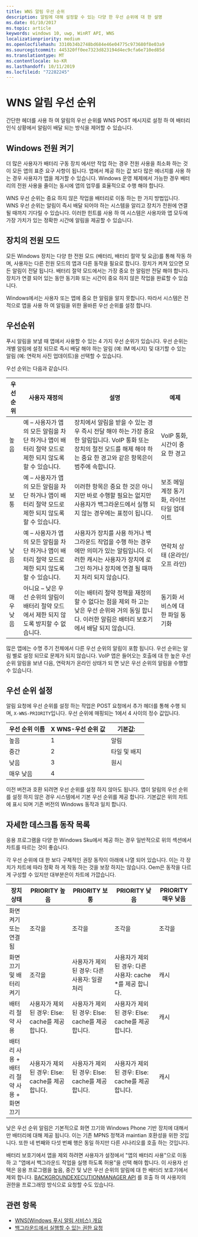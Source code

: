 ```yaml
---
title: WNS 알림 우선 순위
description: 알림에 대해 설정할 수 있는 다양 한 우선 순위에 대 한 설명
ms.date: 01/10/2017
ms.topic: article
keywords: windows 10, uwp, WinRT API, WNS
localizationpriority: medium
ms.openlocfilehash: 3310b34b2748bd684e46e04775c973680f8e03a9
ms.sourcegitcommit: 445320ff0ee7323d823194d4ec9cfa6e710ed85d
ms.translationtype: MT
ms.contentlocale: ko-KR
ms.lasthandoff: 10/11/2019
ms.locfileid: "72282245"
---
```

# <a name="wns-notification-priorities"></a>WNS 알림 우선 순위
간단한 헤더를 사용 하 여 알림의 우선 순위를 WNS POST 메시지로 설정 하 여 배터리 인식 상황에서 알림이 배달 되는 방식을 제어할 수 있습니다.

## <a name="power-on-windows"></a>Windows 전원 켜기
더 많은 사용자가 배터리 구동 장치 에서만 작업 하는 경우 전원 사용을 최소화 하는 것이 모든 앱의 표준 요구 사항이 됩니다. 앱에서 제공 하는 값 보다 많은 에너지를 사용 하는 경우 사용자가 앱을 제거할 수 있습니다. Windows 운영 체제에서 가능한 경우 배터리의 전원 사용을 줄이는 동시에 앱의 업무를 효율적으로 수행 해야 합니다. 

WNS 우선 순위는 중요 하지 않은 작업을 배터리로 이동 하는 한 가지 방법입니다. WNS 우선 순위는 알림이 즉시 배달 되어야 하는 시스템을 알리고 장치가 전원에 연결 될 때까지 기다릴 수 있습니다. 이러한 힌트를 사용 하 여 시스템은 사용자와 앱 모두에 가장 가치가 있는 정확한 시간에 알림을 제공할 수 있습니다. 

## <a name="power-modes-on-the-device"></a>장치의 전원 모드
모든 Windows 장치는 다양 한 전원 모드 (배터리, 배터리 절약 및 요금)를 통해 작동 하며, 사용자는 다른 전원 모드의 앱과 다른 동작을 필요로 합니다. 장치가 켜져 있으면 모든 알림이 전달 됩니다. 배터리 절약 모드에서는 가장 중요 한 알림만 전달 해야 합니다. 장치가 연결 되어 있는 동안 동기화 또는 시간이 중요 하지 않은 작업을 완료할 수 있습니다.

Windows에서는 사용자 또는 앱에 중요 한 알림을 알지 못합니다. 따라서 시스템은 전적으로 앱을 사용 하 여 알림을 위한 올바른 우선 순위를 설정 합니다. 

## <a name="priorities"></a>우선순위
푸시 알림을 보낼 때 앱에서 사용할 수 있는 4 가지 우선 순위가 있습니다. 우선 순위는 개별 알림에 설정 되므로 즉시 배달 해야 하는 알림 (예: IM 메시지) 및 대기할 수 있는 알림 (예: 연락처 사진 업데이트)을 선택할 수 있습니다.

우선 순위는 다음과 같습니다. 

|    우선 순위    |    사용자 재정의    |    설명    |    예제    |
|----------------|---------------------|-------------------|---------------|
|    높음    |    예 – 사용자가 앱의 모든 알림을 차단 하거나 앱이 배터리 절약 모드로 제한 되지 않도록 할 수 있습니다.    |    장치에서 알림을 받을 수 있는 경우 즉시 전달 해야 하는 가장 중요 한 알림입니다. VoIP 통화 또는 장치의 절전 모드를 해제 해야 하는 중요 한 경고와 같은 항목은이 범주에 속합니다.    |    VoIP 통화, 시간이 중요 한 경고    |
|    보통    |    예 – 사용자가 앱의 모든 알림을 차단 하거나 앱이 배터리 절약 모드로 제한 되지 않도록 할 수 있습니다.    |    이러한 항목은 중요 한 것은 아니지만 바로 수행할 필요는 없지만 사용자가 백그라운드에서 실행 되지 않는 경우에는 표정이 됩니다.    |    보조 메일 계정 동기화, 라이브 타일 업데이트    |
|    낮음    |    예 – 사용자가 앱의 모든 알림을 차단 하거나 앱이 배터리 절약 모드로 제한 되지 않도록 할 수 있습니다.    |    사용자가 장치를 사용 하거나 백그라운드 작업을 수행 하는 경우에만 의미가 있는 알림입니다. 이러한 캐시는 사용자가 장치에 로그인 하거나 장치에 연결 될 때까지 처리 되지 않습니다.    |    연락처 상태 (온라인/오프 라인)    |
|    매우 낮음     |    아니요 – 낮은 우선 순위의 알림이 배터리 절약 모드에서 제한 되지 않도록 방지할 수 없습니다.    |    이는 배터리 절약 정책을 재정의할 수 없다는 점을 제외 하 고는 낮은 우선 순위와 거의 동일 합니다. 이러한 알림은 배터리 보호기에서 배달 되지 않습니다.    |    동기화 서비스에 대 한 파일 동기화    |

많은 앱에는 수명 주기 전체에서 다른 우선 순위의 알림이 포함 됩니다. 우선 순위는 알림 별로 설정 되므로 문제가 되지 않습니다. VoIP 앱은 들어오는 호출에 대 한 높은 우선 순위 알림을 보낸 다음, 연락처가 온라인 상태가 되 면 낮은 우선 순위의 알림을 수행할 수 있습니다. 

## <a name="setting-the-priority"></a>우선 순위 설정

알림 요청에 우선 순위를 설정 하는 작업은 POST 요청에서 추가 헤더를 통해 수행 되며, `X-WNS-PRIORITY`입니다. 우선 순위에 매핑되는 1에서 4 사이의 정수 값입니다. 

| 우선 순위 이름 | X WNS-우선 순위 값 | 기본값: |
|---------------|----------------------|------------------|
| 높음 | 1 | 알림 |
| 중간 | 2 | 타일 및 배지 |
| 낮음 | 3 | 원시 |
| 매우 낮음 | 4 |  |

이전 버전과 호환 되려면 우선 순위를 설정 하지 않아도 됩니다. 앱이 알림의 우선 순위를 설정 하지 않은 경우 시스템에서 기본 우선 순위를 제공 합니다. 기본값은 위의 차트에 표시 되며 기존 버전의 Windows 동작과 일치 합니다. 

## <a name="detailed-listing-of-desktop-behavior"></a>자세한 데스크톱 동작 목록 

응용 프로그램을 다양 한 Windows Sku에서 제공 하는 경우 일반적으로 위의 섹션에서 차트를 따르는 것이 좋습니다. 

각 우선 순위에 대 한 보다 구체적인 권장 동작이 아래에 나열 되어 있습니다. 이는 각 장치가 차트에 따라 정확 하 게 작동 하는 것을 보장 하지는 않습니다. Oem은 동작을 다르게 구성할 수 있지만 대부분은이 차트에 가깝습니다. 

| 장치 상태    | PRIORITY 높음    |    PRIORITY 보통        | PRIORITY 낮음    |    PRIORITY 매우 낮음    |
|-------------------------------------------------------|----------------------------------------------------|----------------------------------------------------|----------------------------------------------------|--------------------------|
|    화면 켜기 또는 연결 됨    |    조각을    |    조각을    |    조각을    |    조각을    |
|    화면 끄기 및 배터리 켜기    |    조각을    |    사용자가 제외 된 경우: 다른 사용자: 일괄 처리     |    사용자가 제외 된 경우: 다른 사용자: cache *를 제공 합니다.    |    캐시    |
|    배터리 절약 사용    |    사용자가 제외 된 경우: Else: cache를 제공 합니다.    |    사용자가 제외 된 경우: Else: cache를 제공 합니다.    |    사용자가 제외 된 경우: Else: cache를 제공 합니다.    |    캐시     |
|    배터리 사용 + 배터리 절약 사용 + 화면 끄기    |    사용자가 제외 된 경우: Else: cache를 제공 합니다.    |    사용자가 제외 된 경우: Else: cache를 제공 합니다.    |    사용자가 제외 된 경우: Else: cache를 제공 합니다.    |    캐시    |

낮은 우선 순위 알림은 기본적으로 화면 끄기와 Windows Phone 기반 장치에 대해서만 배터리에 대해 제공 됩니다. 이는 기존 MPNS 정책과 maintian 호환성을 위한 것입니다. 또한 네 번째와 다섯 번째 행은 동일 하지만 다른 시나리오를 호출 하는 것입니다.

배터리 보호기에서 앱을 제외 하려면 사용자가 설정에서 "앱의 배터리 사용"으로 이동 하 고 "앱에서 백그라운드 작업을 실행 하도록 허용"을 선택 해야 합니다. 이 사용자 선택은 응용 프로그램을 높음, 중간 및 낮은 우선 순위의 알림에 대 한 배터리 보호기에서 제외 합니다. [BACKGROUNDEXECUTIONMANAGER API](https://docs.microsoft.com/uwp/api/windows.applicationmodel.background.backgroundexecutionmanager.requestaccesskindasync#Windows_ApplicationModel_Background_BackgroundExecutionManager_RequestAccessKindAsync_Windows_ApplicationModel_Background_BackgroundAccessRequestKind_System_String_) 를 호출 하 여 사용자의 권한을 프로그래밍 방식으로 요청할 수도 있습니다.  

## <a name="related-topics"></a>관련 항목
- [WNS(Windows 푸시 알림 서비스) 개요](windows-push-notification-services--wns--overview.md)
- [백그라운드에서 실행할 수 있는 권한 요청](https://docs.microsoft.com/uwp/api/windows.applicationmodel.background.backgroundexecutionmanager.requestaccesskindasync#Windows_ApplicationModel_Background_BackgroundExecutionManager_RequestAccessKindAsync_Windows_ApplicationModel_Background_BackgroundAccessRequestKind_System_String_)
